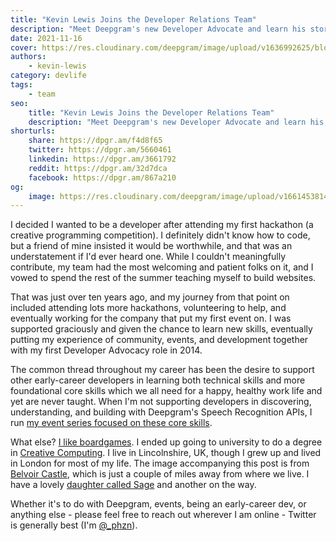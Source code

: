 ```yaml
---
title: "Kevin Lewis Joins the Developer Relations Team"
description: "Meet Deepgram's new Developer Advocate and learn his story of getting into tech."
date: 2021-11-16
cover: https://res.cloudinary.com/deepgram/image/upload/v1636992625/blog/2021/11/meet-kevin-lewis/belvoir-castle.jpg
authors:
    - kevin-lewis
category: devlife
tags:
    - team
seo:
    title: "Kevin Lewis Joins the Developer Relations Team"
    description: "Meet Deepgram's new Developer Advocate and learn his story of getting into tech."
shorturls:
    share: https://dpgr.am/f4d8f65
    twitter: https://dpgr.am/5660461
    linkedin: https://dpgr.am/3661792
    reddit: https://dpgr.am/32d7dca
    facebook: https://dpgr.am/867a210
og:
    image: https://res.cloudinary.com/deepgram/image/upload/v1661453814/blog/meet-kevin-lewis/ograph.png
---
```


I decided I wanted to be a developer after attending my first hackathon (a creative programming competition). I definitely didn't know how to code, but a friend of mine insisted it would be worthwhile, and that was an understatement if I'd ever heard one. While I couldn't meaningfully contribute, my team had the most welcoming and patient folks on it, and I vowed to spend the rest of the summer teaching myself to build websites.

That was just over ten years ago, and my journey from that point on included attending lots more hackathons, volunteering to help, and eventually working for the company that put my first event on. I was supported graciously and given the chance to learn new skills, eventually putting my experience of community, events, and development together with my first Developer Advocacy role in 2014.

The common thread throughout my career has been the desire to support other early-career developers in learning both technical skills and more foundational core skills which we all need for a happy, healthy work life and yet are never taught. When I'm not supporting developers in discovering, understanding, and building with Deepgram's Speech Recognition APIs, I run [my event series focused on these core skills](https://yougotthis.io).

What else? [I like boardgames](https://boardgamegeek.com/collection/user/phazonoverload). I ended up going to university to do a degree in [Creative Computing](https://www.gold.ac.uk/ug/bsc-creative-computing/). I live in Lincolnshire, UK, though I grew up and lived in London for most of my life. The image accompanying this post is from [Belvoir Castle](http://www.belvoircastle.com), which is just a couple of miles away from where we live. I have a lovely [daughter called Sage](https://twitter.com/_phzn/status/1420797759989370887) and another on the way.

Whether it's to do with Deepgram, events, being an early-career dev, or anything else - please feel free to reach out wherever I am online - Twitter is generally best (I'm [@\_phzn](https://twitter.com/_phzn)).

        
